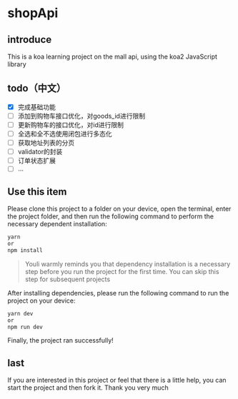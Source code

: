 # shopApi
## introduce
This is a koa learning project on the mall api, using the koa2 JavaScript library

## todo（中文）
- [x] 完成基础功能
- [ ] 添加到购物车接口优化，对goods_id进行限制
- [ ] 更新购物车的接口优化，对id进行限制
- [ ] 全选和全不选使用闭包进行多态化
- [ ] 获取地址列表的分页
- [ ] validator的封装
- [ ] 订单状态扩展
- [ ] ...

## Use this item
Please clone this project to a folder on your device, open the terminal, enter the project folder, and then run the following command to perform the necessary dependent installation:
```powershell
yarn
or
npm install
```
> Youli warmly reminds you that dependency installation is a necessary step before you run the project for the first time. You can skip this step for subsequent projects

After installing dependencies, please run the following command to run the project on your device:
```powershell
yarn dev
or
npm run dev
```
Finally, the project ran successfully!
## last
If you are interested in this project or feel that there is a little help, you can start the project and then fork it. Thank you very much
